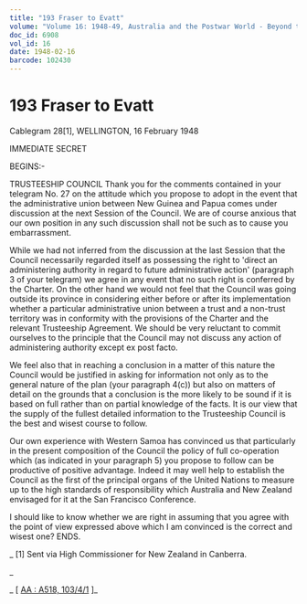 ```yaml
---
title: "193 Fraser to Evatt"
volume: "Volume 16: 1948-49, Australia and the Postwar World - Beyond the Region"
doc_id: 6908
vol_id: 16
date: 1948-02-16
barcode: 102430
---
```


# 193 Fraser to Evatt

Cablegram 28[1], WELLINGTON, 16 February 1948

IMMEDIATE SECRET

BEGINS:-

TRUSTEESHIP COUNCIL Thank you for the comments contained in your telegram No. 27 on the attitude which you propose to adopt in the event that the administrative union between New Guinea and Papua comes under discussion at the next Session of the Council. We are of course anxious that our own position in any such discussion shall not be such as to cause you embarrassment.

While we had not inferred from the discussion at the last Session that the Council necessarily regarded itself as possessing the right to 'direct an administering authority in regard to future administrative action' (paragraph 3 of your telegram) we agree in any event that no such right is conferred by the Charter. On the other hand we would not feel that the Council was going outside its province in considering either before or after its implementation whether a particular administrative union between a trust and a non-trust territory was in conformity with the provisions of the Charter and the relevant Trusteeship Agreement. We should be very reluctant to commit ourselves to the principle that the Council may not discuss any action of administering authority except ex post facto.

We feel also that in reaching a conclusion in a matter of this nature the Council would be justified in asking for information not only as to the general nature of the plan (your paragraph 4(c)) but also on matters of detail on the grounds that a conclusion is the more likely to be sound if it is based on full rather than on partial knowledge of the facts. It is our view that the supply of the fullest detailed information to the Trusteeship Council is the best and wisest course to follow.

Our own experience with Western Samoa has convinced us that particularly in the present composition of the Council the policy of full co-operation which (as indicated in your paragraph 5) you propose to follow can be productive of positive advantage. Indeed it may well help to establish the Council as the first of the principal organs of the United Nations to measure up to the high standards of responsibility which Australia and New Zealand envisaged for it at the San Francisco Conference.

I should like to know whether we are right in assuming that you agree with the point of view expressed above which I am convinced is the correct and wisest one? ENDS.

_ [1] Sent via High Commissioner for New Zealand in Canberra.

_

_ [ [AA : A518, 103/4/1](http://www.naa.gov.au/cgi-bin/Search?O=I&Number=102430) ]_
